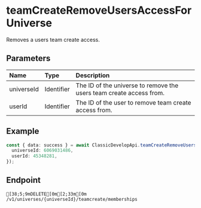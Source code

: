 
# teamCreateRemoveUsersAccessForUniverse
Removes a users team create access.


## Parameters
| Name       | Type       | Description                                                         |
| :--------- | :--------- | :------------------------------------------------------------------ |
| universeId | Identifier | The ID of the universe to remove the users team create access from. |
| userId     | Identifier | The ID of the user to remove team create access from.               |



## Example
```ts copy showLineNumbers
const { data: success } = await ClassicDevelopApi.teamCreateRemoveUsersAccessForUniverse({
  universeId: 6069031486,
  userId: 45348281,
}); 
```



## Endpoint
```ansi
[38;5;9mDELETE[0m[2;33m[0m /v1/universes/{universeId}/teamcreate/memberships
```
  